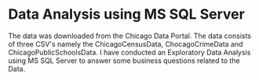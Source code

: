 # Data Analysis using MS SQL Server
The data was downloaded from the Chicago Data Portal. The data consists of three CSV's namely the ChicagoCensusData, ChocagoCrimeData and ChicagoPublicSchoolsData.
I have conducted an Exploratory Data Analysis using MS SQL Server to answer some business questions related to the Data.
